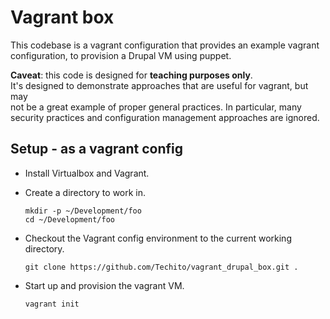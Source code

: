 Vagrant box
===========

This codebase is a vagrant configuration that provides an example vagrant  
configuration, to provision a Drupal VM using puppet.

__Caveat__: this code is designed for __teaching purposes only__.  
It's designed to demonstrate approaches that are useful for vagrant, but may  
not be a great example of proper general practices. In particular, many  
security practices and configuration management approaches are ignored.


Setup - as a vagrant config
---------------------------

- Install Virtualbox and Vagrant.  

- Create a directory to work in.  
  ```  
  mkdir -p ~/Development/foo  
  cd ~/Development/foo  
  ```  

- Checkout the Vagrant config environment to the current working directory.
  ```  
  git clone https://github.com/Techito/vagrant_drupal_box.git .  
  ```  
- Start up and provision the vagrant VM.  
  ```  
  vagrant init  
  ```  

